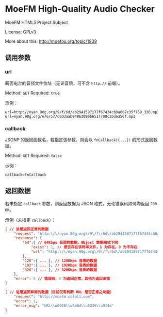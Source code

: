 MoeFM High-Quality Audio Checker
====================

MoeFM HTML5 Project Subject

License: GPLv3

More about this: http://moefou.org/topic/1939

## 调用参数

### url

萌否电台的音频文件位址（无论音质，可不含 `http://` 前缀）。

Method: `GET`
Required: `true`

示例：
```
url=http://nyan.90g.org/9/f/6d/ab2941597177f67434cb0a007c35f759_320.mp3
url=nyan.90g.org/e/6/57/c6d3aab94862090b6517708c2bdea56f.mp3
```

### callback

JSONP 的返回函数名，若指定该参数，则会以 `fnCallback({...})` 的形式返回数据。

Method: `GET`
Required: `false`

示例：
```
callback=fnCallback
```

## 返回数据

若未指定 `callback` 参数，则返回数据为 JSON 格式，无论错误码如何均返回 `200 OK`。

示例（未指定 `callback`）：

```json
{ // 这是返回正常的数据
    "request": "http:\/\/nyan.90g.org\/9\/f\/6d\/ab2941597177f67434cb0a007c35f759_320.mp3", // 提交请求的 URL 地址
    "response": {
        "64":{ // 64Kbps 音质的数据，Object 数据格式下同
            "exist": 1, // 是否存在该码率文件，1 为存在，0 为不存在
            "url": "http:\/\/nyan.90g.org\/9\/f\/6d\/ab2941597177f67434cb0a007c35f759.mp3" // 该码率的理论文件位址（即使文件不存在）
        },
        "128":{ ... }, // 128Kbps 音质的数据
        "192":{ ... }, // 192Kbps 音质的数据
        "320":{ ... }, // 320Kbps 音质的数据
    },
    "error": 0 // 错误码，0 为返回正常，其他为返回出错
}
```

```json
{ // 这是返回异常的数据（目前仅有判断 URL 是否正常之功能）
    "request": "http://moefm.ccloli.com",
    "error": 1,
    "error_msg": "URL\\u0020\\u4e0d\\u5339\\u914d"
}
```


